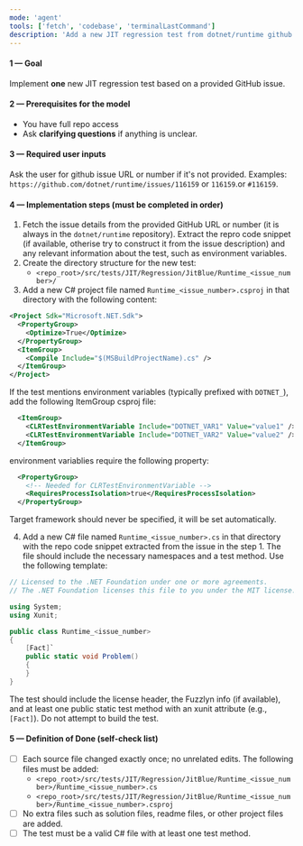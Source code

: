 ```yaml
---
mode: 'agent'
tools: ['fetch', 'codebase', 'terminalLastCommand']
description: 'Add a new JIT regression test from dotnet/runtime github issue'
---
```


#### 1 — Goal

Implement **one** new JIT regression test based on a provided GitHub issue.

#### 2 — Prerequisites for the model

* You have full repo access
* Ask **clarifying questions** if anything is unclear.

#### 3 — Required user inputs

Ask the user for github issue URL or number if it's not provided.
Examples: `https://github.com/dotnet/runtime/issues/116159` or `116159`.or `#116159`.

#### 4 — Implementation steps (must be completed in order)

1. Fetch the issue details from the provided GitHub URL or number (it is always in the `dotnet/runtime` repository).
Extract the repro code snippet (if available, otherise try to construct it from the issue description) and any 
relevant information about the test, such as environment variables.
2. Create the directory structure for the new test:
   * `<repo_root>/src/tests/JIT/Regression/JitBlue/Runtime_<issue_number>/`
3. Add a new C# project file named `Runtime_<issue_number>.csproj` in that directory with the following content:

  ```xml
  <Project Sdk="Microsoft.NET.Sdk">
    <PropertyGroup>
      <Optimize>True</Optimize>
    </PropertyGroup>
    <ItemGroup>
      <Compile Include="$(MSBuildProjectName).cs" />
    </ItemGroup>
  </Project>
  ```

  If the test mentions environment variables (typically prefixed with `DOTNET_`), add the following ItemGroup csproj file:

  ```xml
    <ItemGroup>
      <CLRTestEnvironmentVariable Include="DOTNET_VAR1" Value="value1" />
      <CLRTestEnvironmentVariable Include="DOTNET_VAR2" Value="value2" />
    </ItemGroup>
  ```

  environment variablies require the following property:

  ```xml
    <PropertyGroup>
      <!-- Needed for CLRTestEnvironmentVariable -->
      <RequiresProcessIsolation>true</RequiresProcessIsolation>
    </PropertyGroup>
  ```
  Target framework should never be specified, it will be set automatically.

4. Add a new C# file named `Runtime_<issue_number>.cs` in that directory with the repo code snippet extracted from the issue in the step 1. The file should include the necessary namespaces and a test method. Use the following template:

```csharp
// Licensed to the .NET Foundation under one or more agreements.
// The .NET Foundation licenses this file to you under the MIT license.

using System;
using Xunit;

public class Runtime_<issue_number>
{
    [Fact]`
    public static void Problem()
    {
    }
}
```

The test should include the license header, the Fuzzlyn info (if available), and at least one public static test method with an xunit attribute (e.g., `[Fact]`).
Do not attempt to build the test.

#### 5 — Definition of Done (self-check list)

* [ ] Each source file changed exactly once; no unrelated edits. The following files must be added:
   * `<repo_root>/src/tests/JIT/Regression/JitBlue/Runtime_<issue_number>/Runtime_<issue_number>.cs`
   * `<repo_root>/src/tests/JIT/Regression/JitBlue/Runtime_<issue_number>/Runtime_<issue_number>.csproj`
* [ ] No extra files such as solution files, readme files, or other project files are added.
* [ ] The test must be a valid C# file with at least one test method.
